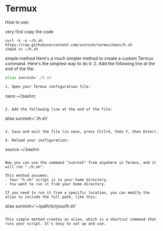 # Termux
How to use:

very first copy the code 
   ```
   curl -k -o ~/h.sh https://raw.githubusercontent.com/sunresh/termux/main/h.sh
   chmod +x ~/h.sh
   ```
simple method
Here's a much simpler method to create a custom Termux command. Here's the simplest way to do it:
2. Add the following line at the end of the file:

   ```bash
   alias sunresh='./h.sh'

1. Open your Termux configuration file:

   ```
   nano ~/.bashrc
   ```

2. Add the following line at the end of the file:

   ```
   alias sunresh='./h.sh'
   ```

3. Save and exit the file (in nano, press Ctrl+X, then Y, then Enter).

4. Reload your configuration:

   ```
   source ~/.bashrc
   ```

Now you can use the command "sunresh" from anywhere in Termux, and it will run "./h.sh".

This method assumes:
- Your "h.sh" script is in your home directory.
- You want to run it from your home directory.

If you need to run it from a specific location, you can modify the alias to include the full path, like this:

```
alias sunresh='~/path/to/your/h.sh'
```

This simple method creates an alias, which is a shortcut command that runs your script. It's easy to set up and use.

